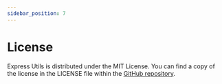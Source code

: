 ```yaml
---
sidebar_position: 7
---
```


# License

Express Utils is distributed under the MIT License. You can find a copy of the license in the LICENSE file within the [GitHub repository](https://github.com/Otrex/express-utils).